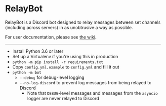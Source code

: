 RelayBot
========

RelayBot is a Discord bot designed to relay messages between set channels (including across servers) in as
unobtrusive a way as possible.

For user documentation, please see [the wiki](https://github.com/gdude2002/RelayBot/wiki).

---

* Install Python 3.6 or later
* Set up a Virtualenv if you're using this in production
* `python -m pip install -r requirements.txt`
* Copy `config.yml.example` to `config.yml` and fill it out
* `python -m bot`
    * `--debug` for debug-level logging
    * `--no-log-discord` to prevent log messages from being relayed to Discord
        * Note that `DEBUG`-level messages and messages from the `asyncio` logger are never relayed to Discord
